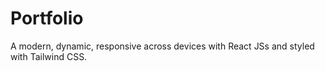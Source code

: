 # Portfolio
A modern, dynamic, responsive across devices with React JSs and styled with Tailwind CSS.
